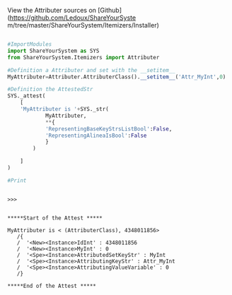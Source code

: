 

<!--
FrozenIsBool False
-->

View the Attributer sources on [Github](https://github.com/Ledoux/ShareYourSyste
m/tree/master/ShareYourSystem/Itemizers/Installer)



```python

#ImportModules
import ShareYourSystem as SYS
from ShareYourSystem.Itemizers import Attributer

#Definition a Attributer and set with the __setitem__
MyAttributer=Attributer.AttributerClass().__setitem__('Attr_MyInt',0)

#Definition the AttestedStr
SYS._attest(
    [
    'MyAttributer is '+SYS._str(
            MyAttributer,
            **{
            'RepresentingBaseKeyStrsListBool':False,
            'RepresentingAlineaIsBool':False
            }
        )

    ]
)

#Print



```


```console
>>>


*****Start of the Attest *****

MyAttributer is < (AttributerClass), 4348011856>
   /{
   /  '<New><Instance>IdInt' : 4348011856
   /  '<New><Instance>MyInt' : 0
   /  '<Spe><Instance>AttributedSetKeyStr' : MyInt
   /  '<Spe><Instance>AttributingKeyStr' : Attr_MyInt
   /  '<Spe><Instance>AttributingValueVariable' : 0
   /}

*****End of the Attest *****



```

